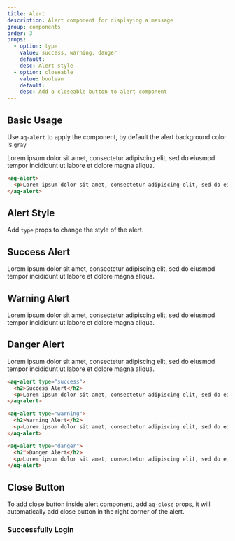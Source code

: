```yaml
---
title: Alert
description: Alert component for displaying a message
group: components
order: 3
props:
  - option: type
    value: success, warning, danger
    default:
    desc: Alert style
  - option: closeable
    value: boolean
    default:
    desc: Add a closeable button to alert component
---
```


## Basic Usage

Use `aq-alert` to apply the component, by default the alert background color is `gray`

<aq-alert>
  <p>Lorem ipsum dolor sit amet, consectetur adipiscing elit, sed do eiusmod tempor incididunt ut labore et dolore magna aliqua.</p>
</aq-alert>

```html
<aq-alert>
  <p>Lorem ipsum dolor sit amet, consectetur adipiscing elit, sed do eiusmod tempor incididunt ut labore et dolore magna aliqua.</p>
</aq-alert>
```

## Alert Style

Add `type` props to change the style of the alert.

<div class="grid grid-cols gap-2">
  <aq-alert type="success">
    <h2 class="text-green-800">Success Alert</h2>
    <p>Lorem ipsum dolor sit amet, consectetur adipiscing elit, sed do eiusmod tempor incididunt ut labore et dolore magna aliqua.</p>
  </aq-alert>

  <aq-alert type="warning">
    <h2 class="text-yellow-800">Warning Alert</h2>
    <p>Lorem ipsum dolor sit amet, consectetur adipiscing elit, sed do eiusmod tempor incididunt ut labore et dolore magna aliqua.</p>
  </aq-alert>

  <aq-alert type="danger">
    <h2 class="text-red-800">Danger Alert</h2>
    <p>Lorem ipsum dolor sit amet, consectetur adipiscing elit, sed do eiusmod tempor incididunt ut labore et dolore magna aliqua.</p>
  </aq-alert>
</div>

```html
<aq-alert type="success">
  <h2>Success Alert</h2>
  <p>Lorem ipsum dolor sit amet, consectetur adipiscing elit, sed do eiusmod tempor incididunt ut labore et dolore magna aliqua.</p>
</aq-alert>

<aq-alert type="warning">
  <h2>Warning Alert</h2>
  <p>Lorem ipsum dolor sit amet, consectetur adipiscing elit, sed do eiusmod tempor incididunt ut labore et dolore magna aliqua.</p>
</aq-alert>

<aq-alert type="danger">
  <h2">Danger Alert</h2>
  <p>Lorem ipsum dolor sit amet, consectetur adipiscing elit, sed do eiusmod tempor incididunt ut labore et dolore magna aliqua.</p>
</aq-alert>
```

## Close Button

To add close button inside alert component, add `aq-close` props, it will automatically add close button in the right corner of the alert.

<aq-alert type="success" :closeable="true">
  <h3>Successfully Login</h3>
</aq-alert>